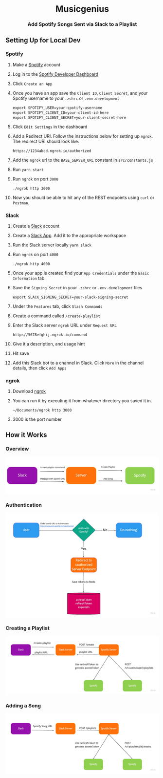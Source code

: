 <h1 align="center"> Musicgenius </h1>

<h3 align="center">
Add Spotify Songs Sent via Slack to a Playlist
</h3>

## Setting Up for Local Dev

### Spotify

1. Make a [Spotify](https://www.spotify.com/) account
2. Log in to the [Spotify Developer Dashboard](https://developer.spotify.com/dashboard/login)
3. Click `Create an App`
4. Once you have an app save the `Client ID`, `Client Secret`, and your Spotify username to your `.zshrc` or `.env.development`

   ```
   export SPOTIFY_USER=your-spotify-username
   export SPOTIFY_CLIENT_ID=your-client-id-here
   export SPOTIFY_CLIENT_SECRET=your-client-secret-here
   ```

5. Click `Edit Settings` in the dashboard
6. Add a Redirect URI. Follow the instructions below for setting up `ngrok`. The redirect URI should look like:

   ```
   https://1234abcd.ngrok.io/authorized
   ```

7. Add the `ngrok` url to the `BASE_SERVER_URL` constant in `src/constants.js`
8. Run `yarn start`
9. Run `ngrok` on port `3000`

   ```
   ./ngrok http 3000
   ```

10. Now you should be able to hit any of the REST endpoints using `curl` or `Postman`.

### Slack

1. Create a [Slack](https://slack.com/) account
2. Create a [Slack App](https://api.slack.com/apps). Add it to the appropriate workspace
3. Run the Slack server locally
   `yarn slack`
4. Run `ngrok` on port `4000`

   ```
   ./ngrok http 4000
   ```

5. Once your app is created find your `App Credentials` under the `Basic Information` tab
6. Save the `Signing Secret` in your `.zshrc` or `.env.development` files

   ```
   export SLACK_SIGNING_SECRET=your-slack-signing-secret
   ```

7. Under the `Features` tab, click `Slash Commands`
8. Create a command called `/create-playlist`.
9. Enter the Slack server `ngrok` URL under `Request URL`

   ```
   https//5678efghij.ngrok.io/command
   ```

10. Give it a description, and usage hint
11. Hit save
12. Add this Slack bot to a channel in Slack. Click `More` in the channel details, then click `Add Apps`

### ngrok

1. Download [ngrok](https://ngrok.com/)
2. You can run it by executing it from whatever directory you saved it in.

   ```
   ~/Documents/ngrok http 3000
   ```

3. 3000 is the port number

## How it Works

### Overview

![Overview Diagram](docs/overview.jpg)

### Authentication

![Authentication Diagram](docs/authentication.jpg)

### Creating a Playlist

![Creating a Playlist Diagram](docs/creating-a-playlist.jpg)

### Adding a Song

![Adding a Song Diagram](docs/adding-a-song.jpg)

